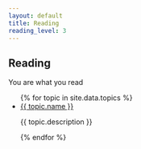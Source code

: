 ```yaml
---
layout: default
title: Reading
reading_level: 3
---
```

<section class='content'>
    <h1 class="fb">Reading</h1>
    <p class="line"><span>You are what you read</span></p>
    <ul class="flex-wrap">
        {% for topic in site.data.topics %}
        <li class="topic-block">
            <a class="fs30 fb topic" href="{{ topic.url }}">{{ topic.name }}</a>
            <p>{{ topic.description }}</p>
        </li>
        {% endfor %}
    </ul>
</section>
